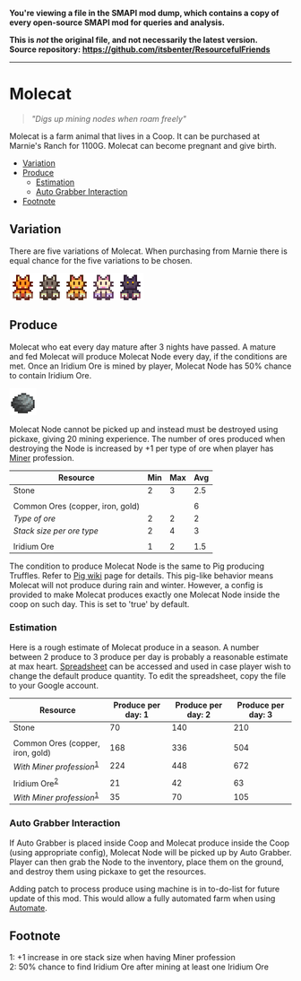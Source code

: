 **You're viewing a file in the SMAPI mod dump, which contains a copy of every open-source SMAPI mod
for queries and analysis.**

**This is _not_ the original file, and not necessarily the latest version.**  
**Source repository: https://github.com/itsbenter/ResourcefulFriends**

----

# Molecat

> *"Digs up mining nodes when roam freely"*

Molecat is a farm animal that lives in a Coop. It can be purchased at Marnie's Ranch for 1100G. Molecat can become pregnant and give birth.

* [Variation](#variation)
* [Produce](#produce)
  * [Estimation](#estimation)
  * [Auto Grabber Interaction](#auto-grabber-interaction)
* [Footnote](#footnote)

## Variation

There are five variations of Molecat. When purchasing from Marnie there is equal chance for the five variations to be chosen.

![Molecat_Variations](Animals/Molecat_Variations.png)

## Produce

Molecat who eat every day mature after 3 nights have passed. A mature and fed Molecat will produce Molecat Node every day, if the conditions are met. Once an Iridium Ore is mined by player, Molecat Node has 50% chance to contain Iridium Ore.

![Molecat_Produces](Animals/Molecat_Produces.png)

Molecat Node cannot be picked up and instead must be destroyed using pickaxe, giving 20 mining experience. The number of ores produced when destroying the Node is increased by +1 per type of ore when player has [Miner](https://stardewvalleywiki.com/Skills#Mining) profession.

| Resource | Min | Max | Avg |
| -------- | --- | --- | --- |
| Stone | 2 | 3 | 2.5 |
| | | | |
| Common Ores (copper, iron, gold) | | | 6 |
| *Type of ore* | 2 | 2 | 2 |
| *Stack size per ore type* | 2 | 4 | 3 |
| | | | |
| Iridium Ore | 1 | 2 | 1.5 |

The condition to produce Molecat Node is the same to Pig producing Truffles. Refer to [Pig wiki](https://stardewvalleywiki.com/Pig) page for details. This pig-like behavior means Molecat will not produce during rain and winter. However, a config is provided to make Molecat produces exactly one Molecat Node inside the coop on such day. This is set to 'true' by default.

### Estimation

Here is a rough estimate of Molecat produce in a season. A number between 2 produce to 3 produce per day is probably a reasonable estimate at max heart. [Spreadsheet](https://docs.google.com/spreadsheets/d/13k0kkcyTUVJseXhAiZoKnOVubqOB7M9F3xILHV-Sj54/edit#gid=549968683) can be accessed and used in case player wish to change the default produce quantity. To edit the spreadsheet, copy the file to your Google account.

| Resource | Produce per day: 1 | Produce per day: 2 | Produce per day: 3 |
| -------- | ------------------ | ------------------ | ------------------ |
| Stone | 70 | 140 | 210 |
| | | | |
| Common Ores (copper, iron, gold) | 168 | 336 | 504 |
| *With Miner profession*<sup>[1](#Miner)</sup> | 224 | 448 | 672 |
| | | | |
| Iridium Ore<sup>[2](#IridiumOre)</sup> | 21 | 42 | 63 |
| *With Miner profession*<sup>[1](#Miner)</sup> | 35 | 70 | 105 |

### Auto Grabber Interaction

If Auto Grabber is placed inside Coop and Molecat produce inside the Coop (using appropriate config), Molecat Node will be picked up by Auto Grabber. Player can then grab the Node to the inventory, place them on the ground, and destroy them using pickaxe to get the resources.

Adding patch to process produce using machine is in to-do-list for future update of this mod. This would allow a fully automated farm when using [Automate](https://www.nexusmods.com/stardewvalley/mods/1063).

## Footnote

<a name="Miner">1</a>: +1 increase in ore stack size when having Miner profession<br>
<a name="IridiumOre">2</a>: 50% chance to find Iridium Ore after mining at least one Iridium Ore<br>

